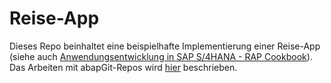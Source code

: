 # Reise-App

Dieses Repo beinhaltet eine beispielhafte Implementierung einer Reise-App (siehe auch [Anwendungsentwicklung in SAP S/4HANA - RAP Cookbook](https://appenmaier.github.io/s4hana/rap-cookbook/introduction/)). Das Arbeiten mit abapGit-Repos wird [hier](https://appenmaier.github.io/s4hana/additional-material/instructions/use-git-ondemand) beschrieben.
